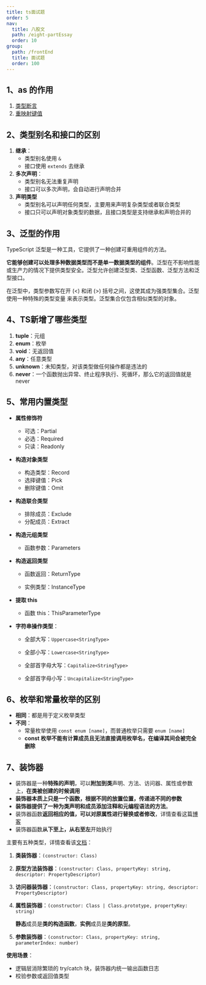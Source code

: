 ```yaml
---
title: ts面试题
order: 5
nav:
  title: 八股文
  path: /eight-partEssay
  order: 10
group:
  path: /frontEnd
  title: 面试题
  order: 100
---
```


## 1、as 的作用

1.  [类型断言](http://121.37.230.46:8088/base/02-%E5%9F%BA%E7%A1%80%E6%95%B0%E6%8D%AE%E7%B1%BB%E5%9E%8B.html#_11%E3%80%81%E7%B1%BB%E5%9E%8B%E6%96%AD%E8%A8%80)
2.  [重映射键值](http://121.37.230.46:8088/base/06-%E7%B1%BB%E5%9E%8B%E6%93%8D%E4%BD%9C.html#_6-3-%E9%80%9A%E8%BF%87-as-%E9%87%8D%E6%98%A0%E5%B0%84%E9%94%AE%E5%80%BC)



## 2、类型别名和接口的区别

1.  **继承**：
    -   类型别名使用 `&`
    -   接口使用 `extends` 去继承
2.  **多次声明**：
    -   类型别名无法重复声明
    -   接口可以多次声明，会自动进行声明合并
3.  **声明类型**
    -   类型别名可以声明任何类型，主要用来声明复杂类型或者联合类型
    -   接口只可以声明对象类型的数据，且接口类型是支持继承和声明合并的



## 3、泛型的作用

TypeScript 泛型是一种工具，它提供了一种创建可重用组件的方法。

**它能够创建可以处理多种数据类型而不是单一数据类型的组件**。泛型在不影响性能或生产力的情况下提供类型安全。泛型允许创建泛型类、泛型函数、泛型方法和泛型接口。 

在泛型中，类型参数写在开 (<) 和闭 (>) 括号之间，这使其成为强类型集合。泛型使用一种特殊的类型变量 <T> 来表示类型。泛型集合仅包含相似类型的对象。



## 4、TS新增了哪些类型

1.  **tuple**：元组
2.  **enum**：枚举
3.  **void**：无返回值
4.  **any**：任意类型
5.  **unknown**：未知类型，对该类型做任何操作都是违法的
6.  **never**：一个函数抛出异常、终止程序执行、死循环，那么它的返回值就是 never



## 5、常用内置类型

-   **属性修饰符**
    -   可选：Partial
    -   必选：Required
    -   只读：Readonly
-   **构造对象类型**
    -   构造类型：Record
    -   选择键值：Pick
    -   删除键值：Omit
-   **构造联合类型**
    -   排除成员：Exclude
    -   分配成员：Extract
-   **构造元组类型**
    -   函数参数：Parameters

-   **构造返回类型**

    -   函数返回：ReturnType

    -   实例类型：InstanceType

-   **提取 this**
    -   函数 this：ThisParameterType

-   **字符串操作类型**：

    -   全部大写：`Uppercase<StringType>`

    -   全部小写：`Lowercase<StringType>`

    -   全部首字母大写：`Capitalize<StringType>`

    -   全部首字母小写：`Uncapitalize<StringType>`



## 6、枚举和常量枚举的区别

-   **相同**：都是用于定义枚举类型
-   **不同**：
    -   常量枚举使用 `const enum [name]`，而普通枚举只需要 `enum [name]`
    -   **const 枚举不能有计算成员且无法直接调用枚举名，在编译其间会被完全删除**



## 7、装饰器

-   装饰器是一种**特殊的声明**，可以**附加到类**声明、方法、访问器、属性或参数上，**在类被创建的时候调用**
-   **装饰器本质上只是一个函数，根据不同的放置位置，传递进不同的参数**
-   **装饰器提供了一种为类声明和成员添加注释和元编程语法的方法**。
-   装饰器函数**返回相应的值，可以对原属性进行替换或者修改**，详情查看这篇[博客](https://jelly.jd.com/article/6163d8bac3f2f4019154ee94)
-   装饰器函数**从下至上，从右至左**开始执行

主要有五种类型，详情查看该[文档](http://121.37.230.46:8088/advanced/03-%E8%A3%85%E9%A5%B0%E5%99%A8.html#_5%E3%80%81%E7%B1%BB%E8%A3%85%E9%A5%B0%E5%99%A8)：

1. **类装饰器**：`(constructor: Class)` 

2. **原型方法装饰器**：`(constructor: Class, propertyKey: string, descriptor: PropertyDescriptor)`

3. **访问器装饰器**：`(constructor: Class, propertyKey: string, descriptor: PropertyDescriptor)`

4. **属性装饰器**：`(constructor: Class | Class.prototype, propertyKey: string)`

   **静态**成员是**类的构造函数**，**实例**成员是**类的原型**。

5. **参数装饰器**：`(constructor: Class, propertyKey: string,  parameterIndex: number)`

**使用场景**：

-   逻辑层消除繁琐的 try/catch 块，装饰器内统一输出函数日志
-   校验参数或返回值类型
